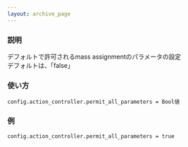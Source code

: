 ```yaml
---
layout: archive_page
---
```

### 説明
デフォルトで許可されるmass assignmentのパラメータの設定  
デフォルトは、「false」

### 使い方
    config.action_controller.permit_all_parameters = Bool値

### 例
    config.action_controller.permit_all_parameters = true
